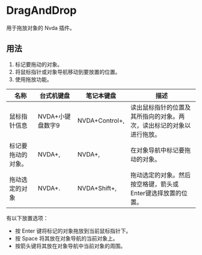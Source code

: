 # DragAndDrop

用于拖放对象的 Nvda 插件。

## 用法

1. 标记要拖动的对象。
2. 将鼠标指针或对象导航移动到要放置的位置。
3. 使用拖放功能。

| 名称 | 台式机键盘 | 笔记本键盘 | 描述 |
| --- | --- | --- | --- |
| 鼠标指针信息 | NVDA+小键盘数字9 | NVDA+Control+, | 读出鼠标指针的位置及其所指向的对象。两次，读出标记的对象以进行拖放。 |
| 标记要拖动的对象。 | NVDA+, | NVDA+, | 在对象导航中标记要拖动的对象。 |
| 拖动选定的对象 | NVDA+. | NVDA+Shift+, | 拖动选定的对象。然后按空格键，箭头或Enter键选择放置的位置。 |


有以下放置选项：

+ 按 Enter 键将标记的对象拖放到当前鼠标指针下。
+ 按 Space 将其放在对象导航的当前对象上。
+ 按箭头键将其放在对象导航中当前对象的周围。
